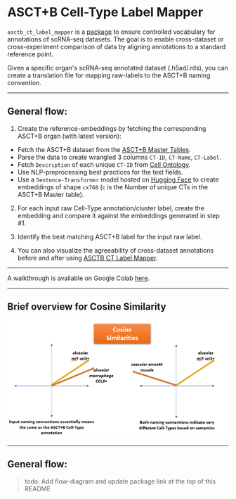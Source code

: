 # ASCT+B Cell-Type Label Mapper

`asctb_ct_label_mapper` is a [package](https://test.pypi.org/project/asctb-ct-label-mapper/) to ensure controlled vocabulary for annotations of scRNA-seq datasets. The goal is to enable cross-dataset or cross-experiment comparison of data by aligning annotations to a standard reference point.

Given a specific organ's scRNA-seq annotated dataset (.h5ad/.rds), you can create a translation file for mapping raw-labels to the ASCT+B naming convention.

------------------------

## General flow:

1. Create the reference-embeddings by fetching the corresponding ASCT+B organ (with latest version):

* Fetch the ASCT+B dataset from the [ASCT+B Master Tables](https://hubmapconsortium.github.io/ccf-asct-reporter/).
* Parse the data to create wrangled 3 columns `CT-ID`, `CT-Name`, `CT-Label`.
* Fetch `Description` of each unique `CT-ID` from [Cell Ontology](https://www.ebi.ac.uk/ols/ontologies/cl).
* Use NLP-preprocessing best practices for the text fields.
* Use a `Sentence-Transformer` model hosted on [Hugging Face](https://www.sbert.net/docs/pretrained_models.html) to create embeddings of shape `cx768` (`c` is the Number of unique CTs in the ASCT+B Master table).

2. For each input raw Cell-Type annotation/cluster label, create the embedding and compare it against the embeddings generated in step #1.

3. Identify the best matching ASCT+B label for the input raw label.

4. You can also visualize the agreeability of cross-dataset annotations before and after using [ASCTB CT Label Mapper](https://github.com/hubmapconsortium/asctb-ct-label-mapper).

------------------------

A walkthrough is available on Google Colab [here](https://colab.research.google.com/drive/1BNnjTheQS1x5HCfK20MnV9otp-QYQJbW?usp=sharing).

------------------------

## Brief overview for Cosine Similarity
![Cosine Similarity](/documentation/Cosine_similarities_CTNames.PNG?raw=True)

------------------------

## General flow:

> todo: Add flow-diagram and update package link at the top of this README